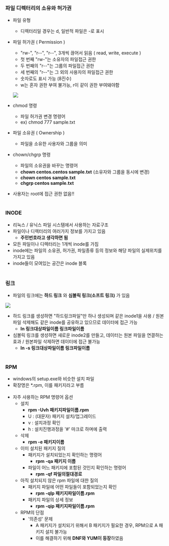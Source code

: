 ### 파일 디렉터리의 소유와 허가권 ###
- 파일 유형
  - 디렉터리일 경우는 d, 일반적 파일은 -로 표시
- 파일 허가권 ( Permission )
  - "rw-", "r--", "r--", 3개씩 끊어서 읽음 ( read, write, execute )
  - 첫 번째 "rw-"는 소유자의 파일접근 권한
  - 두 번째의 "r--"는 그룹의 파일접근 권한
  - 세 번째의 "r--"는 그 외의 사용자의 파일접근 권한
  - 숫자로도 표시 가능 (8진수)
  - w는 혼자 권한 부여 불가능, r이 같이 권한 부여돼야함

  ![](https://velog.velcdn.com/images/xodbs1123/post/4cd850ec-b7fa-4dce-85d9-18e88f52880e/image.png)

- chmod 명령
  - 파일 허가권 변경 명령어
  - ex) chmod 777 sample.txt
  
- 파일 소유권 ( Ownership )
  - 파일을 소유한 사용자와 그룹을 의미
  
- chown/chgrp 명령
  - 파일의 소유권을 바꾸는 명령어
  - **chown centos.centos sample.txt** (소유자와 그룹을 동시에 변경)
  - **chown centos sample.txt**
  - **chgrp centos sample.txt**
- 사용자는 root에 접근 권한 없음!!
<br/><br/>

### INODE ###
  - 리눅스 / 유닉스 파일 시스템에서 사용하는 자료구조
  - 파일이나 디렉터리의 여러가지 정보를 가지고 있음
    - **주민번호라고 생각하면 됨**
  - 모든 파일이나 디렉터리는 1개씩 inode를 가짐
  - inode에는 파일의 소유권, 허가권, 파일종류 등의 정보와 해당 파일의 실제위치를 가지고 있음
  - inode들이 모여있는 공간은 inode 블록
<br/><br/>

### 링크 ###
- 파일의 링크에는 **하드 링크** 와 **심볼릭 링크(소프트 링크)** 가 있음

![](https://velog.velcdn.com/images/xodbs1123/post/a2d2f85b-3d55-4c12-9021-21e0475d6f2a/image.png)

- 하드 링크를 생성하면 "하드링크파일"만 하나 생성되며 같은 inode1을 사용 / 원본파일 삭제해도 같은 inode를 공유하고 있으므로 데이터에 접근 가능
  -  **ln 링크대상파일이름 링크파일이름**
- 심볼릭 링크를 생성하면 새로운 inode2를 만들고, 데이터는 원본 파일을 연결하는 효과 / 원본파일 삭제하면 데이터에 접근 불가능
  -  **ln -s 링크대상파일이름 링크파일이름**
<br/><br/>
### RPM ###
- windows의 setup.exe와 비슷한 설치 파일
- 확장명은 *.rpm, 이를 패키지라고 부름
<br/><br/>
- 자주 사용하는 RPM 명령어 옵션
  - 설치
    - **rpm -Uvh 패키지파일이름.rpm**
    - U : (대문자) 패키지 설치/업그레이드
    - v : 설치과정 확인
    - h : 설치진행과정을 '#' 마크로 하며에 출력
  - 삭제
     - **rpm -e 패키지이름**
  - 이미 설치된 패키지 질의
    - 패키지가 설치되었는지 확인하는 명령어
      - **rpm -qa 패키지 이름**
    - 파일이 어느 패키지에 포함된 것인지 확인하는 명령어
      - **rpm -qf 파일의절대경로**
  - 아직 설치되지 않은 rpm 파일에 대한 질의
    - 패키지 파일에 어떤 파일들이 포함되었는지 확인
      - **rpm -qlp 패키지파일이름.rpm**
    - 패키지 파일의 상세 정보
      - **rpm -qip 패키지파일이름.rpm**
  - RPM의 단점
    - '의존성' 문제
      - A 패키지가 설치되기 위해서 B 패키지가 필요한 경우, RPM으로 A 패키지 설치 불가능
      - 이를 해결하기 위해 **DNF와 YUM이 등장**하였음

